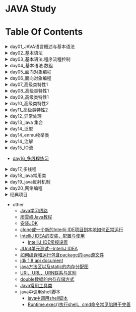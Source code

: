 JAVA Study
==

# Table Of Contents
<details>
<summary>day01_JAVA语言概述与基本语法</summary>

* [day01_JAVA语言概述与基本语法](./day01/README.md "day01")
    * [JAVA语言概述](./day01/README.md#JAVA语言概述)
        * [java语言特点](./day01/README.md#java语言特点)
        * [java两种核心机制](./day01/README.md#java两种核心机制)
        * [.java源文件要求](./day01/README.md#java源文件要求)
        * [javadoc生成文档说明](./day01/README.md#javadoc生成文档说明)
    * [关键字](./day01/README.md#关键字)
        * [定义数据类型的关键字](./day01/README.md#定义数据类型的关键字)
        * [定义数据类型值的关键字](./day01/README.md#定义数据类型值的关键字)
        * [定义流程控制的关键字](./day01/README.md#定义流程控制的关键字)
        * [定义权限修饰符的关键字](./day01/README.md#定义权限修饰符的关键字)
        * [定义类、函数、变量修饰符的关键字](./day01/README.md#定义类函数变量修饰符的关键字)
        * [定义类与类之间关系的关键字](./day01/README.md#定义类与类之间关系的关键字)
        * [定义建立实例及引用实例，判断实例的关键字](./day01/README.md#定义建立实例及引用实例判断实例的关键字)
        * [异常处理的关键字](./day01/README.md#异常处理的关键字)
        * [用于包的关键字](./day01/README.md#用于包的关键字)
        * [其他修饰符关键字](./day01/README.md#其他修饰符关键字)
        * [保留字](./day01/README.md#保留字)
    * [标识符](./day01/README.md#标识符)
        * [合法标识符规则](./day01/README.md#合法标识符规则)
    * [Java中名称命名规范](./day01/README.md#Java中名称命名规范)
    * [java中变量的声明与使用](./day01/README.md#java中变量的声明与使用)
        * [变量](./day01/README.md#变量)
        * [程序的执行过程](./day01/README.md#程序的执行过程)
        * [变量的分类](./day01/README.md#变量的分类)
            * [整数类型](./day01/README.md#整数类型)
            * [浮点型](./day01/README.md#浮点型)
            * [字符类型](./day01/README.md#字符类型)
            * [布尔类型boolean](./day01/README.md#布尔类型boolean)
        * [变量之间的运算](./day01/README.md#变量之间的运算)
    * [4种整数表达方式](./day01/README.md#4种整数表达方式)
    * [原码、反码、补码](./day01/README.md#原码反码补码)
    * [进制之间转换](./day01/README.md#进制之间转换)
        * [十进制转其它进制内置方法](./day01/README.md#十进制转其它进制内置方法)
    * [编码与字符集](./day01/README.md#编码与字符集)
        * [ASCII编码](./day01/README.md#ASCII编码)
        * [Unicode编码](./day01/README.md#Unicode编码)
            * [UTF-8](./day01/README.md#UTF-8)
</details>

<details>
<summary>day02_基本语法</summary>

* [day02_基本语法](./day02/README.md "day02")
    * [运算符](./day02/README.md#运算符)
        * [算术运算](./day02/README.md#算术运算)
            * [取模(取余数)：%](./day02/README.md#取模取余数)
            * [自增](./day02/README.md#自增)
            * [自减](./day02/README.md#自减)
            * [算术运算符的注意问题](./day02/README.md#算术运算符的注意问题)
            * [算术运算示例](./day02/README.md#算术运算示例)
        * [赋值运算符](./day02/README.md#赋值运算符)
        * [比较运算符](./day02/README.md#比较运算符)
        * [逻辑运算符](./day02/README.md#逻辑运算符)
            * [逻辑运算符对比示例](./day02/README.md#逻辑运算符对比示例)
        * [位运算符](./day02/README.md#位运算符)
            * [位运算符细节](./day02/README.md#位运算符细节)
            * [位运算应用例子](./day02/README.md#位运算应用例子)
        * [三元运算符](./day02/README.md#三元运算符)
        * [运算符的优先级](./day02/README.md#运算符的优先级)
    * [10进制数转以16进制格式打印出来](./day02/README.md#10进制数转以16进制格式打印出来)

</details>


<details>
<summary>day03_基本语法.程序流程控制</summary>

* [day03_基本语法.程序流程控制.循环结构](./day03/README.md "day03")
    * [程序流程控制](./day03/README.md#程序流程控制)
        * [结构类型](./day03/README.md#结构类型)
            * 顺序结构
            * 分支结构
            * 循环结构
    * [分支结构](./day03/README.md#分支结构)
        * [if-else](./day03/README.md#if-else)
        * [switch-case](./day03/README.md#switch-case)
            * [switch-case规则](./day03/README.md#switch-case规则)
    * [循环结构](./day03/README.md#循环结构)
        * [for循环](./day03/README.md#for循环)
        * [while](./day03/README.md#while)
        * [do-while](./day03/README.md#do-while)
        * [特殊流程控制break](./day03/README.md#特殊流程控制break)
            * break语句用于终止某个语句块的执行
            * [break语句出现在多层，嵌套的语句块中时，可以通过标签指明要终止的是哪一层语句块](./day03/README.md#break语句出现在多层嵌套的语句块中时可以通过标签指明要终止的是哪一层语句块)
        * [continue特殊控制](./day03/README.md#continue特殊控制)
        * [return](./day03/README.md#return)
        * [break, continue, return特殊流程控制说明](./day03/README.md#break-continue-return特殊流程控制说明)
</details>


<details>
<summary>day04_基本语法.数组</summary>

* [day04_基本语法.数组](./day04/README.md "day04")
    * [数组](./day04/README.md#数组)
    * [数组声明与初始化](./day04/README.md#数组声明与初始化)
    * [数组元素的默认值](./day04/README.md#数组元素的默认值)
    * [java数据的内存基本结构](./day04/README.md#java数据的内存基本结构)
    * [多维数组](./day04/README.md#多维数组)
        * [数组的不同书写格式](./day04/README.md#数组的不同书写格式)
        * [混合数据类型数组](./day04/README.md#混合数据类型数组)
        
    
</details>


<details>
<summary>day05_面向对象编程</summary>

* [day05_面向对象编程](./day05/README.md "day05")
    * [学习面向对象内容的三条主线](./day05/README.md#学习面向对象内容的三条主线)
    * [面向对象与面向过程](./day05/README.md#面向对象与面向过程)
    * [面向对象的思想概述](./day05/README.md#面向对象的思想概述)
    * [class类结构](./day05/README.md#class类结构)
        * [类的成员构成示例1](./day05/README.md#类的成员构成示例1)
        * [类的成员构成示例2](./day05/README.md#类的成员构成示例2)
    * [创建java自定义类](./day05/README.md#创建java自定义类)
        * [类的成员之一：属性](./day05/README.md#类的成员之一：属性)
        * [类中变量分类：成员变量与局部变量](./day05/README.md#类中变量分类成员变量与局部变量)
            * [成员变量的默认值(类变量、实例变量)](./day05/README.md#成员变量的默认值类变量实例变量)
        * [类的成员之二：方法](./day05/README.md#类的成员之二方法)
        * [对象的创建和使用](./day05/README.md#对象的创建和使用)
        * [类的访问机制](./day05/README.md#类的访问机制)
        * [方法(method)](./day05/README.md#方法method)
            * 方法的调用
        * [方法的重载](./day05/README.md#方法的重载)
        * [可变个数的形参](./day05/README.md#可变个数的形参)
    * [内存划分的结构](./day05/README.md#内存划分的结构)
    * [方法的参数传递](./day05/README.md#方法的参数传递)
    * [面向对象特征之一：封装和隐藏](./day05/README.md#面向对象特征之一封装和隐藏)
        * [信息的封装和隐藏](./day05/README.md#信息的封装和隐藏)
        
</details>

<details>
<summary>day06_面向对象编程</summary>

* [day06_面向对象编程](./day06/README.md "day06")
    * [类的成员之三：构造器(构造方法)](./day06/README.md#类的成员之三构造器构造方法)
        * [构造器的特征](./day06/README.md#构造器的特征)
        * [构造器的作用](./day06/README.md#构造器的作用)
        * [构造器语法格式](./day06/README.md#构造器语法格式)
        * [构造器规则](./day06/README.md#构造器规则)
    * [构造器重载](./day06/README.md#构造器重载)

</details>

<details>
<summary>day07_高级类特性1</summary>

* [day07_高级类特性1](./day07/README.md "day07")
    * [关键字--this](./day07/README.md#关键字--this)
        * [this作用](./day07/README.md#this作用)
        * [this关键字使用注意事项](./day07/README.md#this关键字使用注意事项)
    * [JavaBean](./day07/README.md#JavaBean)
    * [UML图表示类方法](./day07/README.md#UML图表示类方法)
    * [关键字--package](./day07/README.md#关键字--package)
        * [package的使用](./day07/README.md#package的使用)
    * [关键字--import](./day07/README.md#关键字--import)
        * [import语句使用注意事项](./day07/README.md#import语句使用注意事项)
    * [JDK主要的包介绍](./day07/README.md#JDK主要的包介绍)
    * [面向对象特征之二：继承](./day07/README.md#面向对象特征之二继承)
        * [继承基本概念](./day07/README.md#继承基本概念)
        * [继承的作用](./day07/README.md#继承的作用)
        * [继承的规则](./day07/README.md#继承的规则)
    * [方法的重写(overrides)](./day07/README.md#方法的重写overrides)
        * [定义](./day07/README.md#定义)
        * [方法重写规则](./day07/README.md#方法重写规则)
    * [方法重写与方法重载的区别](./day07/README.md#方法重写与方法重载的区别)
</details>


<details>
<summary>day08_高级类特性1</summary>

* [day08_高级类特性1](./day08/README.md "day08")
    * [四种访问权限修饰符](./day08/README.md#四种访问权限修饰符)
    * [super关键字](./day08/README.md#super关键字)
        * [调用父类的构造器](./day08/README.md#调用父类的构造器)
    * [this和super的区别](./day08/README.md#this和super的区别)
        * [super父类与子类的内存结构](./day08/README.md#super父类与子类的内存结构)
        * [子类对象实例化的过程及内存结构](./day08/README.md#子类对象实例化的过程及内存结构)
    * [面向对象特征之三：多态性](./day08/README.md#面向对象特征之三多态性)
        * [虚拟方法调用(Virtual method invocation)](./day08/README.md#虚拟方法调用Virtual-method-invocation)
        * [子类继承父类](./day08/README.md#子类继承父类)
    * [instanceof操作符](./day08/README.md#instanceof操作符)
    * [对象类型转换(Casting)](./day08/README.md#对象类型转换Casting)
    * [Object类](./day08/README.md#Object类)
        * [Object类中的主要方法](./day08/README.md#Object类中的主要方法)
    * [==操作符与equals方法](./day08/README.md#操作符与equals方法)
    
</details>


<details>
<summary>day09_高级类特性1</summary>

* [day09_高级类特性1](./day09/README.md "day09")
    * [toString()方法](./day09/README.md#toString方法)
    * [包装类(Wrapper)](./day09/README.md#包装类Wrapper)
        * [基本数据类型、包装类、String类三者之间的互转](./day09/README.md#基本数据类型包装类String类三者之间的互转)
    * [static关键字](./day09/README.md#static关键字)
        * [类属性、类方法的设计思想](./day09/README.md#类属性类方法的设计思想)
        
</details>


<details>
<summary>day10_高级类特性2</summary>

* [day10_高级类特性2](./day10/README.md "day10")
    * [单例设计模式(Singleton)](./day10/README.md#单例设计模式Singleton)
        * [单例的实现](./day10/README.md#单例的实现)
    * [main方法](./day10/README.md#main方法)
    * [类的成员之四：初始化块](./day10/README.md#类的成员之四初始化块)
        * [代码块分类：static代码块、非satic代码块](./day10/README.md#代码块分类)
    * [final关键字](./day10/README.md#final关键字)
    * [抽象类(abstract class)](./day10/README.md#抽象类abstract-class)
    * [模板方法设计模式(TemplateMethod)](./day10/README.md#模板方法设计模式TemplateMethod)
    * [interfacer接口](./day10/README.md#interfacer接口)
        * [接口用法总结](./day10/README.md#接口用法总结)
</details>


<details>
<summary>day11_高级类特性2</summary>

* [day11_高级类特性2](./day11/README.md "day11")
    * [工厂方法设计模式(factory method)](./day11/README.md#工厂方法设计模式factory-method)
        * 概述
        * [应用场景](./day11/README.md#应用场景)
        * [示例](./day11/README.md#工厂方法设计模式示例)
        * [工厂方法设计总结](./day11/README.md#工厂方法设计总结)
    * [代理模式(proxy)](./day11/README.md#代理模式(proxy))
        * 概述(./day11/README.md#)
        * [示例](./day11/README.md#示例)
    * [接口和抽象类的关系](./day11/README.md#)
    * [类的成员之五：内部类](./day11/README.md#类的成员之五内部类)
        * [内部类示例](./day11/README.md#内部类示例)
    * [匿名内部类](./day11/README.md#匿名内部类)
        * [匿名内部示例](./day11/README.md#匿名内部示例)

</details>


<details>
<summary>day12_异常处理</summary>

* [day12_异常处理](./day12/README.md "day12")
    * [异常的定义](./day12/README.md#异常的定义)
        * [分类](./day12/README.md#分类)
        * Exception
        * 异常解决方法
        * [异常特点](./day12/README.md#异常特点)
        * [java异常类层次](./day12/README.md#java异常类层次)
        * [异常、错误 示例](./day12/README.md#示例)
    * [异常处理机制](./day12/README.md#异常处理机制)
        * [如何处理异常](./day12/README.md#如何处理异常)
    * [异常处理方式一：抓取异常](./day12/README.md#异常处理方式一抓取异常)
        * [注意](./day12/README.md#注意)
    * [异常处理方式二：声明抛出异常](./day12/README.md#异常处理方式二声明抛出异常)
        * [重写方法声明抛出异常的原则](./day12/README.md#重写方法声明抛出异常的原则)
    * [手动抛出异常](./day12/README.md#手动抛出异常)
    * [自定义异常类](./day12/README.md#自定义异常类)
    * [异常处理小结](./day12/README.md#异常处理小结)
        * [java异常处理模型：抓抛模型](./day12/README.md#java异常处理模型抓抛模型)
        * [异常处理5个关键字](./day12/README.md#异常处理5个关键字)
    * 其他
        * [java对象在内存中的结构](./day12/README.md#java对象在内存中的结构)
</details>


<details>
<summary>day13_java 集合</summary>

* [day13_java 集合](./day13/README.md "day13")
    * [java集合概述](./day13/README.md#java集合概述)
        * [Collection接口继承树](./day13/README.md#Collection接口继承树)
        * [Map接口继承树](./day13/README.md#Map接口继承树)
    * [Collection接口](./day13/README.md#Collection接口)
        * [Collection接口方法](./day13/README.md#Collection接口方法)
        * [使用Iterator接口遍历集合元素](./day13/README.md#使用Iterator接口遍历集合元素)
        * [for增强版遍历集合元素--foreach](./day13/README.md#for增强版遍历集合元素--foreach)
    * [List接口](./day13/README.md#List接口)
        * [List接口实现类之一：ArrayList](./day13/README.md#List接口实现类之一ArrayList)
        * [List实现类之二：LinkedList](./day13/README.md#List实现类之二LinkedList)
        * [List实现类之三：Vector](./day13/README.md#List实现类之三Vector)
        * [ListIterator接口](./day13/README.md#ListIterator接口)
        * [Iterator与ListIterator主要区别](./day13/README.md#Iterator与ListIterator主要区别)
    * [Set接口](./day13/README.md#Set接口)
        * [Set要求](./day13/README.md#Set要求)
        * [Set实现类之一：HashSet](./day13/README.md#Set实现类之一HashSet)
        * [hashCode()方法](./day13/README.md#hashCode方法)
        * [Set实现类之二：LinkedHashSet](./day13/README.md#Set实现类之二LinkedHashSet)
        * [Set实现类之三：TreeSet](./day13/README.md#Set实现类之三TreeSet)
    * [Map接口](./day13/README.md#Map接口)
        * [Map常用方法](./day13/README.md#Map常用方法)
        * [Map特点](./day13/README.md#Map特点)
        * [Map接口实现类之一：HashMap](./day13/README.md#Map接口实现类之一HashMap)
            * HashMap特点
            * [Map创建对象时指定初始值](./day13/README.md#Map创建对象时指定初始值)
        * [Map接口实现类之二：LinkedHashMap](./day13/README.md#Map接口实现类之二LinkedHashMap)
        * [Map接口实现类之三：TreeMap](./day13/README.md#Map接口实现类之三TreeMap)
        * [Map接口实现类之四：Hashtable](./day13/README.md#Map接口实现类之四Hashtable)
        * [Map接口实现类之五：Properties](./day13/README.md#Map接口实现类之五Properties)
    * [操作集合的工具类：Collections](./day13/README.md#操作集合的工具类Collections)
    * Enumeration迭代器
    * [其他](./day13/README.md#其他)
        * [Scanner异常处理](./day13/README.md#Scanner异常处理)
        * [List中元素为对象，通过对象中的指定属性进行排序](./day13/README.md#list中元素为对象通过对象中的指定属性进行排序)
</details>


<details>
<summary>day14_泛型</summary>

* [day14_泛型](./day14/README.md "泛型")
    * [泛型概述](./day14/README.md#泛型概述)
    * [泛型的使用](./day14/README.md#泛型的使用)
    * [泛型的几个重要使用的地方](./day14/README.md#泛型的几个重要使用的地方)
    * [泛型类规则](./day14/README.md#泛型类规则)
        * 自定义泛型类示例
    * [泛型接口](./day14/README.md#泛型接口)
    * [泛型方法](./day14/README.md#泛型方法)
    * [泛型与继承的关系](./day14/README.md#泛型与继承的关系)
    * [泛型通配符](./day14/README.md#泛型通配符)
</details>


<details>
<summary>day14_enmu枚举类</summary>

* [enmu枚举类](./README/枚举类.md "enmu枚举类")
    * [枚举类入门](./README/枚举类.md#)
        * [枚举类的属性](./README/枚举类.md#枚举类的属性)
    * [自定义枚举类](./README/枚举类.md#自定义枚举类)
    * [enum枚举类与普通类的区别](./README/枚举类.md#enum枚举类与普通类的区别)
    * [常用方法](./README/枚举类.md#常用方法)
        * [enum枚举类示例](./README/枚举类.md#enum枚举类示例)
    * [枚举类实现接口](./README/枚举类.md#枚举类实现接口)
        * [实现接口的枚举类示例](./README/枚举类.md#实现接口的枚举类示例)
    * [JDK内置的枚举类示例](./day14/src/com/java/enumerate/enumerate.md)
</details>


<details>
<summary>day14_注解</summary>

* [注解](./README/注解.md "注解")
    * [注解概述](./README/注解.md#注解概述)
    * [三个常用的Annotation](./README/注解.md#三个常用的Annotation)
        * [三个基本注解的使用示例](./README/注解.md#三个基本注解的使用示例)
    * [自定义注解](./README/注解.md#自定义注解)
        * [自定义注解示例](./README/注解.md#自定义注解示例)
    * [元注解](./README/注解.md#元注解)
    * [提取Annotation信息](./README/注解.md#提取Annotation信息)
    * [内置注解源码](./README/注解.md#内置注解源码)

</details>


<details>
<summary>day15_IO流</summary>

* [day15_IO流](./day15/README.md "IO流")
    * [File类](./day15/README.md#File类)
    * [JAVA IO原理](./day15/README.md#java-io原理)
    * [流的分类](./day15/README.md#流的分类)
        * [流的抽象基类](./day15/README.md#流的抽象基类)
        * [IO流体系](./day15/README.md#IO流体系)
        * [节点流和处理流](./day15/README.md#节点流和处理流)
    * [InputStream、Reader](./day15/README.md#inputstreamreader)
    * [OutputStream、Writer](./day15/README.md#outputstreamwriter)
    * [处理流之一：缓冲流](./day15/README.md#处理流之一缓冲流)
    * [处理流之二：转换流](./day15/README.md#处理流之二转换流)
        * [InputStreamReader](./day15/README.md#InputStreamReader)
        * [OutputStreamWriter](./day15/README.md#OutputStreamWriter)
    * [字符集](./day15/README.md#字符集)
    * [字符编码、解码(字节数组与字符数组互转时才需要指定字符集)](./day15/README.md#字符编码解码字节数组与字符数组互转时才需要指定字符集)
    * [处理之三：标准输入输出流](./day15/README.md#处理之三标准输入输出流)
    * [处理流之四：打印流](./day15/README.md#处理流之四打印流)
    * [处理流之五：数据流DataInputStream、DataOutputStream](./day15/README.md#处理流之五数据流DataInputStreamDataOutputStream)
    * [处理流之六：对象流](./day15/README.md#处理流之六对象流)
        * [对象流使用注意，读取时报java.io.EOFException异常](./day15/README.md#对象流使用注意读取时报javaioEOFException异常)
        * 对象的序列化
        * 使用对象流序列化对象
    * [RandomAccessFile类](./day15/README.md#RandomAccessFile类)
    * [流的基本应用小总结](./day15/README.md#流的基本应用小总结)
    
</details>


* [day16_多线程练习](./day16/README.md "")


<details>
<summary>day17_多线程</summary>

* [day17_多线程](./day17/README.md "多线程")
    * [程序、进程、线程概念](./day17/README.md#程序进程线程概念)
    * 多线程使用场景(./day17/README.md)
        * 多线程的创建和启动
    * [Thread类](./day17/README.md#Thread类)
        * [创建线程(类)的两种方法](./day17/README.md#创建线程类的两种方法)
            * [继承Thread类](./day17/README.md#继承Thread类)
            * [实现Runnable接口](./day17/README.md#实现Runnable接口)
         * [继承Thread方式和实现Runnable方法的联系与区别](./day17/README.md#继承Thread方式和实现Runnable方法的联系与区别)
         * [Thread构造器](./day17/README.md#Thread构造器)
         * [Thread常用方法](./day17/README.md#Thread常用方法)
    * [线程的调度](./day17/README.md#线程的调度)
    * [线程的优先级](./day17/README.md#线程的优先级)
    * [使用多线程的优点](./day17/README.md#使用多线程的优点)
    * [线程的分类](./day17/README.md#线程的分类)
        * 守护线程
        * 用户线程
    * [线程的生命周期](./day17/README.md#线程的生命周期)
    * [线程的同步](./day17/README.md#线程的同步)
    * [synchronized线程同步使用方法](./day17/README.md#synchronized线程同步使用方法)
    * [synchronized线程同步机制的两种实现方式](./day17/README.md#synchronized线程同步机制的两种实现方式)
        * 同步代码块
        * 同步方法
    * [互斥锁](./day17/README.md#互斥锁)
    * [懒汉式单例模式线程安全问题修复](./day17/README.md#懒汉式单例模式线程安全问题修复)
    * [释放锁的操作](./day17/README.md#释放锁的操作)
    * [不会释放锁的操作](./day17/README.md#不会释放锁的操作)
    * [线程的死锁问题](./day17/README.md#线程的死锁问题)
    * [线程通信](./day17/README.md#线程通信)
        * 线程通信示例
        * 线程通信应用示例(生产者/消费者问题)
</details>


<details>
<summary>day18_java常用类</summary>

* [day18_java常用类](./day18/README.md "java常用类")
    * [String类](./day18/README.md#String类)
        * 字符串的特性
        * String类的构造器
        * String方法
        * 字符串与基本数据类型、包装类之间转换
        * 字符串与字节数组的相互转换
        * 字符串与字符数组的相互转换
    * [StringBuffer类](./day18/README.md#StringBuffer类)
        * 特点
        * 构造器
        * StringBuffer方法
    * [StringBuilder类](./day18/README.md#StringBuilder类)
        * String、StringBuffer、StringBuilder特点比较
    * 与时间相关的类
        * System.currentTimeMillis();
        * Date：java.util.Date、java.sql.Date
        * SimpleDateFormat
        * Calendar
    * [主要时间标准](./day18/README.md#主要时间标准)
    * [System类的System.currentTimeMillis()方法](./day18/README.md#system类的systemcurrenttimemillis方法)
    * [Date类](./day18/README.md#Date类)
    * [SimpleDateFormat类](./day18/README.md#SimpleDateFormat类)
    * [Calendar类](./day18/README.md#Calendar类)
    * [Math类](./day18/README.md#Math类)
    * [BigInteger类](./day18/README.md#BigInteger类)
    * [BigDecimal类](./day18/README.md#BigDecimal类)
    * [Scanner类](./day18/README.md#Scanner类)
        * [Scanner类](./day18/README.md#next与nextLine区别)
</details>


<details>
<summary>day19_java反射机制</summary>

* [day19_java反射机制](./day19/README.md "java反射机制")
    * [java reflection](./day19/README.md#java-reflection)
        * 反射机制提供的功能
        * 反射相关的主要API
        * Class类主要方法
        * 反射示例
        * 获取类的Class实例的4种方法
        * 示例
    * [JAVA类加载过程](./day19/README.md#JAVA类加载过程)
        * ClassLoader
        *  类加载器一个主要方法
    * [通过反射调用类的完整结构](./day19/README.md#通过反射调用类的完整结构)
        * 获取实现的接口
        * 获取所继承的父类
        * 获取全部的构造器
        * 获取全部的方法
        * 获取全部的属性(Field)
        * 获取注解(Annotation)
        * 泛型相关
        * 获取类所在的包
        * 获取内部类
        * 数字形式修饰符转String修饰符
        * 示例
    * [通过反射调用类中指定的方法、属性、构造器](./day19/README.md#通过反射调用类中指定的方法属性构造器)
        * 调用指定的方法
        * 调用指定的属性
        * 调用指定的构造器
    * [JAVA动态代理](./day19/README.md#JAVA动态代理)
        * 静态代理示例
        * 动态代理示例
    * [动态代理与AOP(Aspect Orient Programming面向切面编程)](./day19/README.md#动态代理与aopaspect-orient-programming面向切面编程)
        * AOP代理示例
    
        
</details>


<details>
<summary>day20_网络编程</summary>

* [day20_网络编程](./day20/README.md "网络编程")
    * [网络编程概述](./day20/README.md#网络编程概述)
    * [通讯要素](./day20/README.md#网络基础)
        * IP和端口
            * InetAddress类(IP地址)、InetSocketAddress(IP、端口)
        * 网络通信协议
    * [TCP socket网络编程](./day20/README.md#基于Socket的TCP编程)
        * ServerSocket类
        * Socket类
        * [TCP socket、WebServer示例](./day20/README.md#TCP-socket示例)
    * [UDP socket网络编程](./day20/README.md#基于socket的UDP编程)
        * DatagramSocket类
        * DatagramPacket类
    * [URL socket网络编程](./day20/README.md#URL编程)
        * URL类
        * URLConnection类
        * HttpURLConnection类
    * [小结](./day20/README.md#小结)
    * [其他](./day20/README.md#其他)
        * [java lambda表达式](./day20/README.md#java-lambda表达式)
        * [InputStream判断数据已经读取结束的解决方法](./day20/README.md#InputStream判断数据已经读取结束的解决方法)

</details>


<details>
<summary>经典项目</summary>

* 经典项目
    * [家庭记账软件](./project01/README.md)
    * [客户信息管理系统](./project02/README.md)
    * Bank管理系统
        * [Bank01](./Bank01/README.md)
        * [Bank02](./Bank02/README.md)
        * [Bank03](./Bank03/README.md)
        * [Bank04](./Bank04/README.md)
        * [Bank05](./Bank05/README.md)
        * [Bank06](./Bank06/README.md)
        * [Bank07](./Bank07/README.md)
        * [Bank08](./Bank08/README.md)
   
    * 开发团队调度软件
        * [开发团队调度软件_参考版](./project03_sample/README.md)
        * [开发团队调度软件_改进版](./project03/README.md)
    * 考试管理系统软件
</details>

* other
    * [Java学习线路](./README/java学习线路_ok.md)
    * [廖雪峰Java教程](https://www.liaoxuefeng.com/wiki/1252599548343744)
    * [安装JDK](./README/install_JDK.md "安装JDK")  
    * [clone或一个新的Interlij IDE项目到本地如何正常运行](README/Intellij_IDE_open_new_clone_project.md "clone或一个新的Interlij IDE项目到本地如何正常运行")
    * [IntelliJ IDEA的安装、配置与使用](README/images/other/IntelliJ_IDEA的安装、配置与使用.pdf)
        * [IntelliJ_IDE常规设置](./README/IntelliJ_IDE设置.md)
    * [JUnit单元测试--IntelliJ IDEA](./README/JUnit_IntelliJ_IDEA.md)
    * [如何编译和运行包含package的java源文件](./README/Compile_and_run_a_contain_package.md)
    * [jdk 1.8 api document](./README/java_resources.md)
    * [java方法区以及static的内存分配图](./README/java方法区以及static的内存分配图.md)
    * [URI、URL、URN联系与区别](./README/URI_URL_URN.md)
    * [double数据的内存存储方式](./README/double数据的内存存储方式.md)
    * [Java常用工具类](./README/Java常用工具类.md)
    * java中调用shell脚本
        * [java中调用shell脚本](./README/java中调用shell脚本/java中调用shell脚本.md)
        * [Runtime.exec()执行shell、cmd命令常见陷阱于完善](./README/java中调用shell脚本/Runtime.exec()执行shell、cmd命令常见陷阱于完善.md)
    